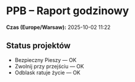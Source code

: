 # PPB – Raport godzinowy
**Czas (Europe/Warsaw):** 2025-10-02 11:22

## Status projektów
- Bezpieczny Pieszy — OK
- Zwolnij przy przejściu — OK
- Odblask ratuje życie — OK


